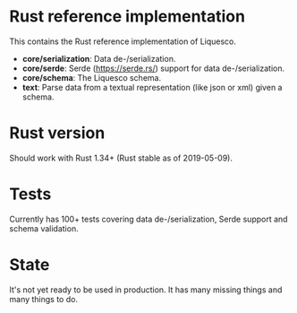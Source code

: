 # Rust reference implementation

This contains the Rust reference implementation of Liquesco.

 * **core/serialization**: Data de-/serialization.
 * **core/serde**: Serde (https://serde.rs/) support for data de-/serialization.
 * **core/schema**: The Liquesco schema.
 * **text**: Parse data from a textual representation (like json or xml) given a schema.

# Rust version

Should work with Rust 1.34+ (Rust stable as of 2019-05-09).

# Tests

Currently has 100+ tests covering data de-/serialization, Serde support and schema validation.

# State

It's not yet ready to be used in production. It has many missing things and many things to do.
